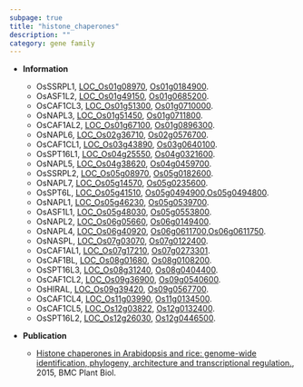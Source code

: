 ```yaml
---
subpage: true
title: "histone_chaperones"
description: ""
category: gene family
---
```


* **Information**  
    + OsSSRPL1, [LOC_Os01g08970](http://rice.plantbiology.msu.edu/cgi-bin/ORF_infopage.cgi?orf=LOC_Os01g08970), [Os01g0184900](http://rapdb.dna.affrc.go.jp/viewer/gbrowse_details/irgsp1?name=Os01g0184900).
    + OsASF1L2, [LOC_Os01g49150](http://rice.plantbiology.msu.edu/cgi-bin/ORF_infopage.cgi?orf=LOC_Os01g49150), [Os01g0685200](http://rapdb.dna.affrc.go.jp/viewer/gbrowse_details/irgsp1?name=Os01g0685200).
    + OsCAF1CL3, [LOC_Os01g51300](http://rice.plantbiology.msu.edu/cgi-bin/ORF_infopage.cgi?orf=LOC_Os01g51300), [Os01g0710000](http://rapdb.dna.affrc.go.jp/viewer/gbrowse_details/irgsp1?name=Os01g0710000).
    + OsNAPL3, [LOC_Os01g51450](http://rice.plantbiology.msu.edu/cgi-bin/ORF_infopage.cgi?orf=LOC_Os01g51450), [Os01g0711800](http://rapdb.dna.affrc.go.jp/viewer/gbrowse_details/irgsp1?name=Os01g0711800).
    + OsCAF1AL2, [LOC_Os01g67100](http://rice.plantbiology.msu.edu/cgi-bin/ORF_infopage.cgi?orf=LOC_Os01g67100), [Os01g0896300](http://rapdb.dna.affrc.go.jp/viewer/gbrowse_details/irgsp1?name=Os01g0896300).
    + OsNAPL6, [LOC_Os02g36710](http://rice.plantbiology.msu.edu/cgi-bin/ORF_infopage.cgi?orf=LOC_Os02g36710), [Os02g0576700](http://rapdb.dna.affrc.go.jp/viewer/gbrowse_details/irgsp1?name=Os02g0576700).
    + OsCAF1CL1, [LOC_Os03g43890](http://rice.plantbiology.msu.edu/cgi-bin/ORF_infopage.cgi?orf=LOC_Os03g43890), [Os03g0640100](http://rapdb.dna.affrc.go.jp/viewer/gbrowse_details/irgsp1?name=Os03g0640100).
    + OsSPT16L1, [LOC_Os04g25550](http://rice.plantbiology.msu.edu/cgi-bin/ORF_infopage.cgi?orf=LOC_Os04g25550), [Os04g0321600](http://rapdb.dna.affrc.go.jp/viewer/gbrowse_details/irgsp1?name=Os04g0321600).
    + OsNAPL5, [LOC_Os04g38620](http://rice.plantbiology.msu.edu/cgi-bin/ORF_infopage.cgi?orf=LOC_Os04g38620), [Os04g0459700](http://rapdb.dna.affrc.go.jp/viewer/gbrowse_details/irgsp1?name=Os04g0459700).
    + OsSSRPL2, [LOC_Os05g08970](http://rice.plantbiology.msu.edu/cgi-bin/ORF_infopage.cgi?orf=LOC_Os05g08970), [Os05g0182600](http://rapdb.dna.affrc.go.jp/viewer/gbrowse_details/irgsp1?name=Os05g0182600).
    + OsNAPL7, [LOC_Os05g14570](http://rice.plantbiology.msu.edu/cgi-bin/ORF_infopage.cgi?orf=LOC_Os05g14570), [Os05g0235600](http://rapdb.dna.affrc.go.jp/viewer/gbrowse_details/irgsp1?name=Os05g0235600).
    + OsSPT6L, [LOC_Os05g41510](http://rice.plantbiology.msu.edu/cgi-bin/ORF_infopage.cgi?orf=LOC_Os05g41510), [Os05g0494900](http://rapdb.dna.affrc.go.jp/viewer/gbrowse_details/irgsp1?name=Os05g0494900),[Os05g0494800](http://rapdb.dna.affrc.go.jp/viewer/gbrowse_details/irgsp1?name=Os05g0494800).
    + OsNAPL1, [LOC_Os05g46230](http://rice.plantbiology.msu.edu/cgi-bin/ORF_infopage.cgi?orf=LOC_Os05g46230), [Os05g0539700](http://rapdb.dna.affrc.go.jp/viewer/gbrowse_details/irgsp1?name=Os05g0539700).
    + OsASF1L1, [LOC_Os05g48030](http://rice.plantbiology.msu.edu/cgi-bin/ORF_infopage.cgi?orf=LOC_Os05g48030), [Os05g0553800](http://rapdb.dna.affrc.go.jp/viewer/gbrowse_details/irgsp1?name=Os05g0553800).
    + OsNAPL2, [LOC_Os06g05660](http://rice.plantbiology.msu.edu/cgi-bin/ORF_infopage.cgi?orf=LOC_Os06g05660), [Os06g0149400](http://rapdb.dna.affrc.go.jp/viewer/gbrowse_details/irgsp1?name=Os06g0149400).
    + OsNAPL4, [LOC_Os06g40920](http://rice.plantbiology.msu.edu/cgi-bin/ORF_infopage.cgi?orf=LOC_Os06g40920), [Os06g0611700](http://rapdb.dna.affrc.go.jp/viewer/gbrowse_details/irgsp1?name=Os06g0611700),[Os06g0611750](http://rapdb.dna.affrc.go.jp/viewer/gbrowse_details/irgsp1?name=Os06g0611750).
    + OsNASPL, [LOC_Os07g03070](http://rice.plantbiology.msu.edu/cgi-bin/ORF_infopage.cgi?orf=LOC_Os07g03070), [Os07g0122400](http://rapdb.dna.affrc.go.jp/viewer/gbrowse_details/irgsp1?name=Os07g0122400).
    + OsCAF1AL1, [LOC_Os07g17210](http://rice.plantbiology.msu.edu/cgi-bin/ORF_infopage.cgi?orf=LOC_Os07g17210), [Os07g0273301](http://rapdb.dna.affrc.go.jp/viewer/gbrowse_details/irgsp1?name=Os07g0273301).
    + OsCAF1BL, [LOC_Os08g01680](http://rice.plantbiology.msu.edu/cgi-bin/ORF_infopage.cgi?orf=LOC_Os08g01680), [Os08g0108200](http://rapdb.dna.affrc.go.jp/viewer/gbrowse_details/irgsp1?name=Os08g0108200).
    + OsSPT16L3, [LOC_Os08g31240](http://rice.plantbiology.msu.edu/cgi-bin/ORF_infopage.cgi?orf=LOC_Os08g31240), [Os08g0404400](http://rapdb.dna.affrc.go.jp/viewer/gbrowse_details/irgsp1?name=Os08g0404400).
    + OsCAF1CL2, [LOC_Os09g36900](http://rice.plantbiology.msu.edu/cgi-bin/ORF_infopage.cgi?orf=LOC_Os09g36900), [Os09g0540600](http://rapdb.dna.affrc.go.jp/viewer/gbrowse_details/irgsp1?name=Os09g0540600).
    + OsHIRAL, [LOC_Os09g39420](http://rice.plantbiology.msu.edu/cgi-bin/ORF_infopage.cgi?orf=LOC_Os09g39420), [Os09g0567700](http://rapdb.dna.affrc.go.jp/viewer/gbrowse_details/irgsp1?name=Os09g0567700).
    + OsCAF1CL4, [LOC_Os11g03990](http://rice.plantbiology.msu.edu/cgi-bin/ORF_infopage.cgi?orf=LOC_Os11g03990), [Os11g0134500](http://rapdb.dna.affrc.go.jp/viewer/gbrowse_details/irgsp1?name=Os11g0134500).
    + OsCAF1CL5, [LOC_Os12g03822](http://rice.plantbiology.msu.edu/cgi-bin/ORF_infopage.cgi?orf=LOC_Os12g03822), [Os12g0132400](http://rapdb.dna.affrc.go.jp/viewer/gbrowse_details/irgsp1?name=Os12g0132400).
    + OsSPT16L2, [LOC_Os12g26030](http://rice.plantbiology.msu.edu/cgi-bin/ORF_infopage.cgi?orf=LOC_Os12g26030), [Os12g0446500](http://rapdb.dna.affrc.go.jp/viewer/gbrowse_details/irgsp1?name=Os12g0446500).

* **Publication**  
    + [Histone chaperones in Arabidopsis and rice: genome-wide identification, phylogeny, architecture and transcriptional regulation.](http://www.ncbi.nlm.nih.gov/pubmed?term=Histone+chaperones+in+Arabidopsis+and+rice:+genome-wide+identification,+phylogeny,+architecture+and+transcriptional+regulation.%5BTitle%5D), 2015, BMC Plant Biol.


